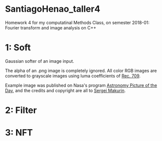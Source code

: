 # SantiagoHenao_taller4
Homework 4 for my computatinal Methods Class, on semester 2018-01: Fourier transform and image analysis on C++

# 1: Soft

Gaussian softer of an image input.

The alpha of an .png image is completely ignored. All color RGB images are converted to grayscale images using luma coefficients of [Rec. 709](https://en.wikipedia.org/wiki/Rec._709).

Example image was published on Nasa's program [Astronomy Picture of the Day](https://apod.nasa.gov/apod/ap180403.html), and the credits and copyright are all to [Sergei Makurin](https://500px.com/makurin007).

# 2: Filter

# 3: NFT
